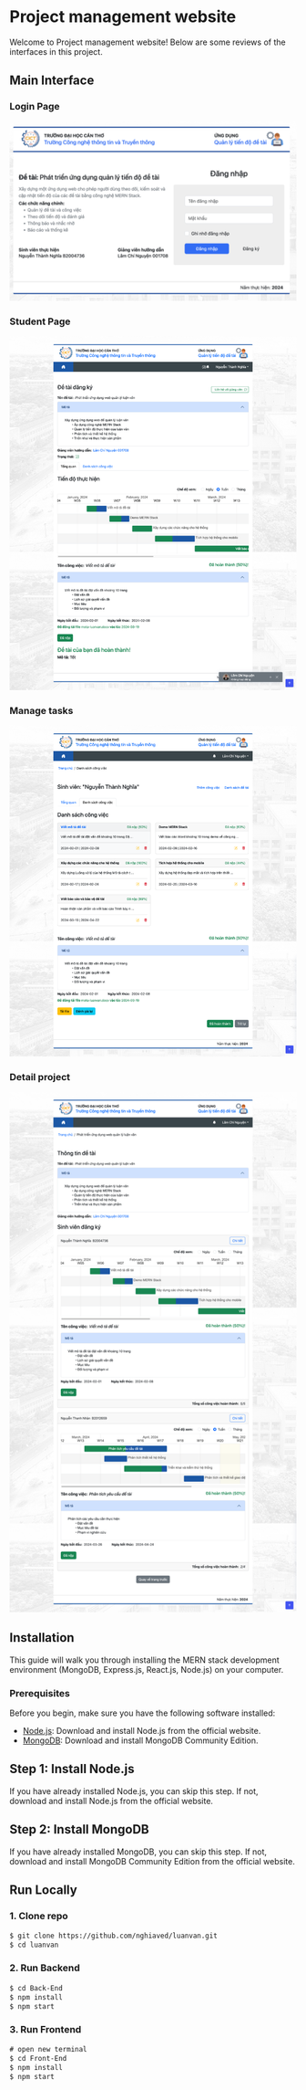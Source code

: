 # Project management website
Welcome to Project management website! Below are some reviews of the interfaces in this project.
## Main Interface
### Login Page
![Login page](https://github.com/nghiaved/luanvan/blob/main/images/login-page.png)
### Student Page
![Student page](https://github.com/nghiaved/luanvan/blob/main/images/student-page.png)
### Manage tasks
![Manage tasks](https://github.com/nghiaved/luanvan/blob/main/images/manage-tasks.png)
### Detail project
![Detail project](https://github.com/nghiaved/luanvan/blob/main/images/detail-project.png)

## Installation
This guide will walk you through installing the MERN stack development environment (MongoDB, Express.js, React.js, Node.js) on your computer.
### Prerequisites
Before you begin, make sure you have the following software installed:
- [Node.js](https://nodejs.org/): Download and install Node.js from the official website.
- [MongoDB](https://www.mongodb.com/try/download/community): Download and install MongoDB Community Edition.
## Step 1: Install Node.js
If you have already installed Node.js, you can skip this step. If not, download and install Node.js from the official website.
## Step 2: Install MongoDB
If you have already installed MongoDB, you can skip this step. If not, download and install MongoDB Community Edition from the official website.

## Run Locally
### 1. Clone repo
```
$ git clone https://github.com/nghiaved/luanvan.git
$ cd luanvan
```
### 2. Run Backend
```
$ cd Back-End
$ npm install
$ npm start
```
### 3. Run Frontend
```
# open new terminal
$ cd Front-End
$ npm install
$ npm start
```
